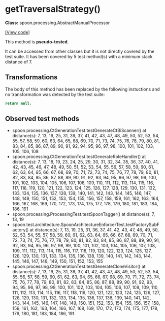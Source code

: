 # getTraversalStrategy()

**Class:** spoon.processing.AbstractManualProcessor

[[View code]](https://github.com/INRIA/spoon/blob/fd878bc71b73fc1da82356eaa6578f760c70f0de/src/main/java//spoon/processing/AbstractManualProcessor.java#L67)

This method is **pseudo-tested**.


It can be accessed from other classes but it is not directly covered by the test suite. 
It has been covered by 5 test method(s) with a minimum stack distance of 7.

## Transformations


The body of this method has been replaced by the following instuctions and no transformation was detected by the test suite:

```Java
return null;
```





## Observed test methods

* spoon.processing.CtGenerationTest.testGenerateCtBiScanner() at distance(s): 7, 13, 19, 25, 31, 36, 37, 41, 42, 43, 47, 48, 49, 50, 52, 53, 54, 55, 57, 58, 59, 60, 63, 64, 65, 68, 69, 70, 71, 73, 74, 75, 76, 78, 79, 80, 81, 83, 84, 85, 86, 87, 89, 90, 91, 92, 94, 95, 96, 97, 98, 100, 101, 102, 103, 105, 106, 108
* spoon.processing.CtGenerationTest.testGenerateRoleHandler() at distance(s): 7, 13, 18, 19, 23, 24, 25, 29, 30, 31, 32, 34, 35, 36, 37, 40, 41, 42, 43, 45, 46, 47, 48, 49, 50, 51, 52, 53, 54, 55, 56, 57, 58, 59, 60, 61, 62, 63, 64, 65, 66, 67, 68, 69, 70, 71, 72, 73, 74, 75, 76, 77, 78, 79, 80, 81, 82, 83, 84, 85, 86, 87, 88, 89, 90, 91, 92, 93, 94, 95, 96, 97, 98, 99, 100, 101, 102, 103, 104, 105, 106, 107, 108, 109, 110, 111, 112, 113, 114, 115, 116, 117, 118, 119, 120, 121, 122, 123, 124, 125, 126, 127, 128, 129, 130, 131, 132, 133, 134, 135, 136, 137, 138, 139, 140, 141, 142, 143, 144, 145, 146, 147, 148, 149, 150, 151, 152, 153, 154, 155, 156, 157, 158, 159, 161, 162, 163, 164, 166, 167, 168, 169, 170, 172, 173, 174, 175, 177, 178, 179, 180, 181, 183, 184, 186, 191
* spoon.processing.ProcessingTest.testSpoonTagger() at distance(s): 7, 13, 19
* spoon.test.architecture.SpoonArchitectureEnforcerTest.testFactorySubFactory() at distance(s): 7, 13, 19, 25, 31, 36, 37, 41, 42, 43, 47, 48, 49, 50, 52, 53, 54, 55, 57, 58, 59, 60, 61, 62, 63, 64, 65, 66, 67, 68, 69, 70, 71, 72, 73, 74, 75, 76, 77, 78, 79, 80, 81, 82, 83, 84, 85, 86, 87, 88, 89, 90, 91, 92, 93, 94, 95, 96, 97, 98, 99, 100, 101, 102, 103, 104, 105, 106, 107, 108, 109, 111, 112, 113, 114, 115, 116, 117, 118, 119, 120, 122, 123, 124, 125, 127, 128, 129, 130, 131, 133, 134, 135, 136, 138, 139, 140, 141, 142, 143, 144, 145, 146, 147, 148, 149, 150, 151, 152, 153, 155
* spoon.processing.CtGenerationTest.testGenerateCloneVisitor() at distance(s): 7, 13, 19, 25, 31, 36, 37, 41, 42, 43, 47, 48, 49, 50, 52, 53, 54, 55, 56, 57, 58, 59, 60, 61, 62, 63, 64, 65, 66, 67, 68, 69, 70, 71, 72, 73, 74, 75, 76, 77, 78, 79, 80, 81, 82, 83, 84, 85, 86, 87, 88, 89, 90, 91, 92, 93, 94, 95, 96, 97, 98, 99, 100, 101, 102, 103, 104, 105, 106, 107, 108, 109, 110, 111, 112, 113, 114, 115, 116, 117, 118, 119, 120, 121, 122, 123, 124, 125, 126, 127, 128, 129, 130, 131, 132, 133, 134, 135, 136, 137, 138, 139, 140, 141, 142, 143, 144, 145, 146, 147, 148, 149, 150, 151, 152, 153, 154, 155, 156, 157, 158, 159, 161, 162, 163, 164, 166, 167, 168, 169, 170, 172, 173, 174, 175, 177, 178, 179, 180, 181, 183, 184, 186, 191

